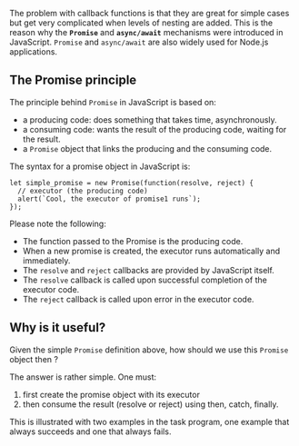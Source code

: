 

The problem with callback functions is that they are great for simple cases but
get very complicated when levels of nesting are added. This is the reason 
why the **`Promise`** and **`async/await`** mechanisms were introduced in 
JavaScript. `Promise` and `async/await` are also widely used for Node.js 
applications.

## The Promise principle

The principle behind `Promise` in JavaScript is based on:

- a producing code: does something that takes time, asynchronously.
- a consuming code: wants the result of the producing code, waiting for the
  result.
- a `Promise` object that links the producing and the consuming code.

The syntax for a promise object in JavaScript is:

```
let simple_promise = new Promise(function(resolve, reject) {
  // executor (the producing code)
  alert(`Cool, the executor of promise1 runs`);
});
```

Please note the following:

- The function passed to the Promise is the producing code.
- When a new promise is created, the executor runs automatically and
  immediately.
- The `resolve` and `reject` callbacks are provided by JavaScript itself.
- The `resolve` callback is called upon successful completion of the executor
  code.
- The `reject` callback is called upon error in the executor code.

## Why is it useful?

Given the simple `Promise` definition above, how should we use this `Promise`
object then ?

The answer is rather simple. One must:

1. first create the promise object with its executor
2. then consume the result (resolve or reject) using then, catch, finally.

This is illustrated with two examples in the task program, one example that 
always succeeds and one that always fails.